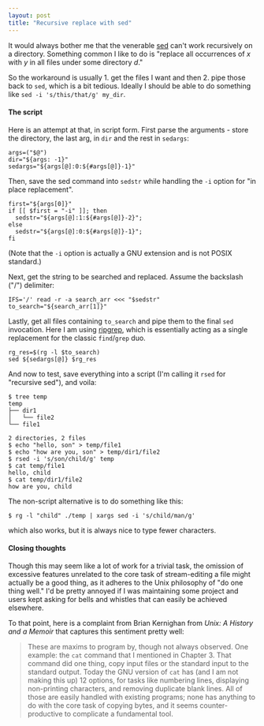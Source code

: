 ```yaml
---
layout: post
title: "Recursive replace with sed"
---
```


It would always bother me that the venerable [sed](https://en.wikipedia.org/wiki/Sed) can't work recursively on a directory.
Something common I like to do is "replace all occurrences of _x_ with _y_ in all files under some directory _d_."

So the workaround is usually 1. get the files I want and then 2. pipe those back to `sed`, which is a bit tedious.
Ideally I should be able to do something like `sed -i 's/this/that/g' my_dir`.

#### The script
Here is an attempt at that, in script form. First parse the arguments - store the directory, the last arg, in `dir` and the rest in `sedargs`:
```
args=("$@")
dir="${args: -1}"
sedargs="${args[@]:0:${#args[@]}-1}"
```

Then, save the sed command into `sedstr` while handling the `-i` option for "in place replacement".
```
first="${args[0]}"
if [[ $first = "-i" ]]; then
  sedstr="${args[@]:1:${#args[@]}-2}";
else
  sedstr="${args[@]:0:${#args[@]}-1}";
fi
```
(Note that the `-i` option is actually a GNU extension and is not POSIX standard.)

Next, get the string to be searched and replaced. Assume the backslash ("/") delimiter:
```
IFS='/' read -r -a search_arr <<< "$sedstr"
to_search="${search_arr[1]}"
```

Lastly, get all files containing `to_search` and pipe them to the final `sed` invocation.
Here I am using [ripgrep](https://github.com/BurntSushi/ripgrep), which is essentially acting as a single replacement for the classic `find`/`grep` duo.
```
rg_res=$(rg -l $to_search)
sed ${sedargs[@]} $rg_res
```

And now to test, save everything into a script (I'm calling it `rsed` for "recursive sed"), and voila:
```
$ tree temp
temp
├── dir1
│   └── file2
└── file1

2 directories, 2 files
$ echo "hello, son" > temp/file1
$ echo "how are you, son" > temp/dir1/file2
$ rsed -i 's/son/child/g' temp
$ cat temp/file1
hello, child
$ cat temp/dir1/file2
how are you, child
```
The non-script alternative is to do something like this:
```
$ rg -l "child" ./temp | xargs sed -i 's/child/man/g'
```
which also works, but it is always nice to type fewer characters.

#### Closing thoughts
Though this may seem like a lot of work for a trivial task, the omission of excessive features unrelated to the core task of stream-editing a file might actually be a good thing, as it adheres to the Unix philosophy of "do one thing well."
I'd be pretty annoyed if I was maintaining some project and users kept asking for bells and whistles that can easily be achieved elsewhere.

To that point, here is a complaint from Brian Kernighan from _Unix: A History and a Memoir_ that captures this sentiment pretty well:

> These are maxims to program by, though not always observed. One example: the `cat` command that I mentioned in Chapter 3. That command did one thing, copy input files or the standard input to the standard output. Today the GNU version of `cat` has (and I am not making this up) 12 options, for tasks like numbering lines, displaying non-printing characters, and removing duplicate blank lines. All of those are easily handled with existing programs; none has anything to do with the core task of copying bytes, and it seems counter-productive to complicate a fundamental tool.
